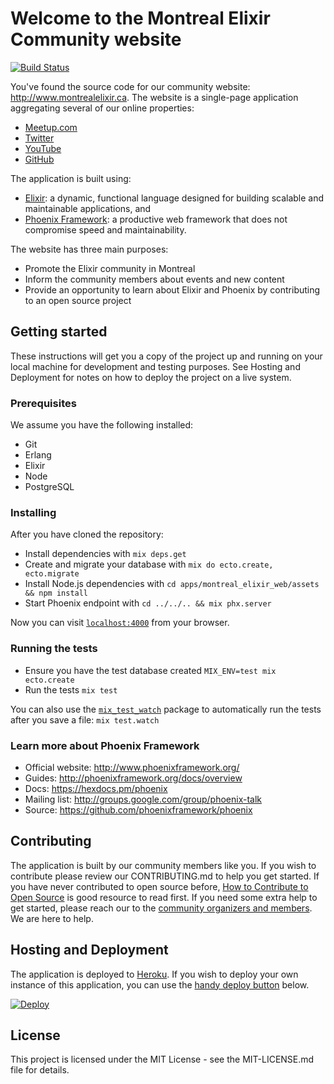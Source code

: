 # Welcome to the Montreal Elixir Community website

[![Build Status](https://travis-ci.org/montrealelixir/website.svg?branch=master)](https://travis-ci.org/montrealelixir/website)

You've found the source code for our community website: http://www.montrealelixir.ca. The website
is a single-page application aggregating several of our online properties:

  * [Meetup.com](https://www.meetup.com/montrealelixir)
  * [Twitter](https://twitter.com/montrealelixir)
  * [YouTube](https://www.youtube.com/channel/UCftyx5k7K_0a3wIGRtE2YQw)
  * [GitHub](https://github.com/montrealelixir)

The application is built using:

  * [Elixir](https://elixir-lang.org/): a dynamic, functional language designed for building scalable
    and maintainable applications, and
  * [Phoenix Framework](http://www.phoenixframework.org/): a productive web framework that does not
    compromise speed and maintainability.

The website has three main purposes:

  * Promote the Elixir community in Montreal
  * Inform the community members about events and new content
  * Provide an opportunity to learn about Elixir and Phoenix by contributing to an
    open source project    

## Getting started

These instructions will get you a copy of the project up and running on your local machine for
development and testing purposes. See Hosting and Deployment for notes on how to deploy the project
on a live system.

### Prerequisites

We assume you have the following installed:

  * Git
  * Erlang
  * Elixir
  * Node
  * PostgreSQL

### Installing

After you have cloned the repository:

* Install dependencies with `mix deps.get`
* Create and migrate your database with `mix do ecto.create, ecto.migrate`
* Install Node.js dependencies with `cd apps/montreal_elixir_web/assets && npm install`
* Start Phoenix endpoint with `cd ../../.. && mix phx.server`

Now you can visit [`localhost:4000`](http://localhost:4000) from your browser.

### Running the tests

* Ensure you have the test database created `MIX_ENV=test mix ecto.create`
* Run the tests `mix test`

You can also use the [`mix_test_watch`](https://github.com/lpil/mix-test.watch) package to
automatically run the tests after you save a file: `mix test.watch`

### Learn more about Phoenix Framework

  * Official website: http://www.phoenixframework.org/
  * Guides: http://phoenixframework.org/docs/overview
  * Docs: https://hexdocs.pm/phoenix
  * Mailing list: http://groups.google.com/group/phoenix-talk
  * Source: https://github.com/phoenixframework/phoenix

## Contributing

The application is built by our community members like you. If you wish to contribute please review
our CONTRIBUTING.md to help you get started. If you have never contributed to open source before,
[How to Contribute to Open Source](https://opensource.guide/how-to-contribute/) is good resource to
read first. If you need some extra help to get started, please reach our to the [community
organizers and members](https://www.meetup.com/montrealelixir/members/?sort=join_date&desc=0). We
are here to help.

## Hosting and Deployment

The application is deployed to [Heroku](https://www.heroku.com/). If you wish to deploy your own
instance of this application, you can use the [handy deploy button](https://devcenter.heroku.com/articles/heroku-button) below.

[![Deploy](https://www.herokucdn.com/deploy/button.svg)](https://heroku.com/deploy)

## License

This project is licensed under the MIT License - see the MIT-LICENSE.md file for details.
